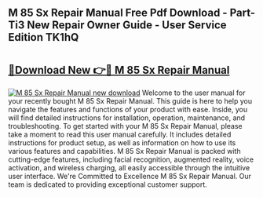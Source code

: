 ## M 85 Sx Repair Manual Free Pdf Download - Part-Ti3 New Repair Owner Guide - User Service Edition TK1hQ

# <h2><a href="http://bc76227.oget.top/?id=M+85+Sx+Repair+Manual">🔗Download New 👉🔴 M 85 Sx Repair Manual</a></h2>

[![M 85 Sx Repair Manual new download](https://i.imgur.com/5g1atiW.png)](http://bc76227.oget.top/?id=M+85+Sx+Repair+Manual)
Welcome to the user manual for your recently bought M 85 Sx Repair Manual. This guide is here to help you navigate the features and functions of your product with ease. Inside, you will find detailed instructions for installation, operation, maintenance, and troubleshooting. To get started with your M 85 Sx Repair Manual, please take a moment to read this user manual carefully. It includes detailed instructions for product setup, as well as information on how to use its various features and capabilities. M 85 Sx Repair Manual is packed with cutting-edge features, including facial recognition, augmented reality, voice activation, and wireless charging, all easily accessible through the intuitive user interface. We're Committed to Excellence M 85 Sx Repair Manual. Our team is dedicated to providing exceptional customer support.
